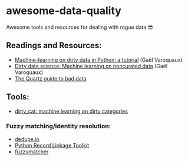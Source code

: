 # awesome-data-quality
Awesome tools and resources for dealing with rogue data 😎

## Readings and Resources:

- [Machine-learning on dirty data in Python: a tutorial](http://dirtydata.science/python/index.html) (Gaël Varoquaux)
- [Dirty data science: Machine learning on noncurated data](https://www.slideshare.net/GaelVaroquaux/dirty-data-science-machine-learning-on-noncurated-data) (Gaël Varoquaux)
- [The Quartz guide to bad data](https://github.com/Quartz/bad-data-guide)


## Tools: 

- [dirty_cat: machine learning on dirty categories](https://dirty-cat.github.io/stable/index.html)

### Fuzzy matching/identity resolution:
- [dedupe.io](https://github.com/dedupeio/dedupe)
- [Python Record Linkage Toolkit](https://recordlinkage.readthedocs.io/en/latest/index.html)
- [fuzzymatcher](https://github.com/RobinL/fuzzymatcher)
